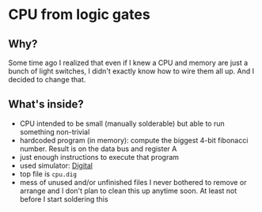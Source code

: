 # CPU from logic gates

## Why?
Some time ago I realized
that even if I knew a CPU and memory are just a bunch of light switches, 
I didn't exactly know how to wire them all up. And I decided to change that. 

## What's inside?
- CPU intended to be small (manually solderable) but able to run something non-trivial  
- hardcoded program (in memory): compute the biggest 4-bit fibonacci number. Result is on the data bus and register A
- just enough instructions to execute that program 
- used simulator: [Digital](https://github.com/hneemann/Digital)  
- top file is `cpu.dig`
- mess of unused and/or unfinished files I never bothered to remove or arrange and I don't plan to clean this up anytime soon. At least not before I start soldering this
